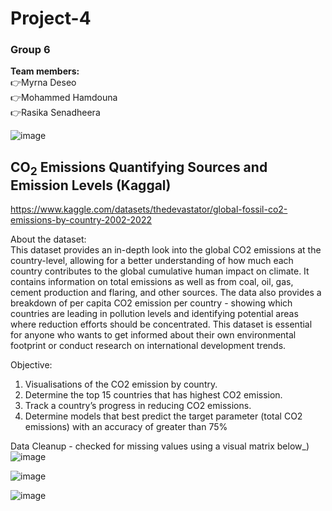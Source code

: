 # Project-4

### **Group 6**  
__Team members:__\
:point_right:Myrna Deseo\
:point_right:Mohammed Hamdouna\
:point_right:Rasika Senadheera

 ![image](https://user-images.githubusercontent.com/110227464/214265971-b7b7752e-e9aa-4a99-8671-b317adb6cce7.png)


## CO<sub>2</sub> Emissions Quantifying Sources and Emission Levels   (Kaggal)
https://www.kaggle.com/datasets/thedevastator/global-fossil-co2-emissions-by-country-2002-2022

About the dataset:\
This dataset provides an in-depth look into the global CO2 emissions at the country-level, allowing for a better understanding of how much each country contributes to the global cumulative human impact on climate. It contains information on total emissions as well as from coal, oil, gas, cement production and flaring, and other sources. The data also provides a breakdown of per capita CO2 emission per country - showing which countries are leading in pollution levels and identifying potential areas where reduction efforts should be concentrated. This dataset is essential for anyone who wants to get informed about their own environmental footprint or conduct research on international development trends.

Objective:
1. Visualisations of the CO2 emission by country.
2. Determine the top 15 countries that has highest CO2 emission.
3. Track a country’s progress in reducing CO2 emissions.
4. Determine models that best predict the target parameter (total CO2 emissions) with an accuracy of greater than 75%


Data Cleanup - checked for missing values using a visual matrix below_)
![image](https://user-images.githubusercontent.com/110227464/215319767-7b6686e7-4efd-4308-be57-f446590e6d23.png)

![image](https://user-images.githubusercontent.com/110227464/215319900-d2dd9bda-2ec6-4441-8e93-9e9d65d3af68.png)

![image](https://user-images.githubusercontent.com/110227464/215319944-4a75492f-2db7-4773-9028-cafb8cc5d995.png)
